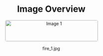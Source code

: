 <h1 style ="text-align: center;"> Image Overview </h1>
<div style="display: flex; flex-wrap: wrap; gap: 10px; justify-content: center;">
<div style="flex: 1 1 calc(33.333% - 20px); max-width: 300px; text-align: center;">
<img src="https://media.evkx.net/multimedia/technology/homecharging/fire_1_xst.jpg" alt="Image 1" style="width: 100%; border: 1px solid #ddd; border-radius: 5px;">
<p>fire_1.jpg</p>
</div>
</div>
